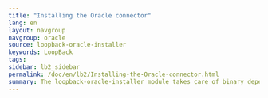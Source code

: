 ```yaml
---
title: "Installing the Oracle connector"
lang: en
layout: navgroup
navgroup: oracle
source: loopback-oracle-installer
keywords: LoopBack
tags:
sidebar: lb2_sidebar
permalink: /doc/en/lb2/Installing-the-Oracle-connector.html
summary: The loopback-oracle-installer module takes care of binary dependencies and simplifies the process of installing the Oracle connector.
---
```


